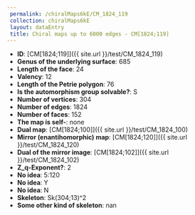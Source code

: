 ```yaml
--- 
 permalink: /chiralMaps6kE/CM_1824_119 
 collection: chiralMaps6kE
 layout: dataEntry
 title: Chiral maps up to 6000 edges - CM[1824;119]
---
```


- **ID**: [CM[1824;119]]({{ site.url }}/test/CM_1824_119)
- **Genus of the underlying surface**: 685
- **Length of the face**: 24
- **Valency**: 12
- **Length of the Petrie polygon**: 76
- **Is the automorphism group solvable?**: S
- **Number of vertices**: 304
- **Number of edges**: 1824
- **Number of faces**: 152
- **The map is self-**: none
- **Dual map**: [CM[1824;100]]({{ site.url }}/test/CM_1824_100)
- **Mirror (enantihomorphic) map**: [CM[1824;120]]({{ site.url }}/test/CM_1824_120)
- **Dual of the mirror image**: [CM[1824;102]]({{ site.url }}/test/CM_1824_102)
- **Z_q-Exponent?**: 2
- **No idea**:  5:120
- **No idea**: Y
- **No idea**: N
- **Skeleton**: Sk(304;13)^2
- **Some other kind of skeleton**: nan
